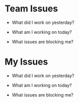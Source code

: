 # Team Issues
- What did I work on yesterday?

- What am I working on today?

- What issues are blocking me?
# My Issues
- What did I work on yesterday?

- What am I working on today?

- What issues are blocking me?
